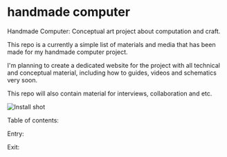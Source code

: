 # handmade computer
Handmade Computer: Conceptual art project about computation and craft. 

This repo is a currently a simple list of materials and media that has been made for my handmade computer project. 

I'm planning to create a dedicated website for the project with all technical and conceptual material, including how to guides, videos and schematics very soon.

This repo will also contain material for interviews, collaboration and etc.

![Install shot](https://farm1.staticflickr.com/344/18308862959_f0d2f5c598_z.jpg)


Table of contents: 

Entry:


Exit: 